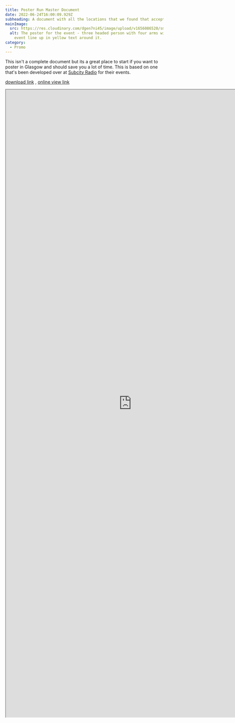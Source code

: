 ```yaml
---
title: Poster Run Master Document
date: 2022-06-24T16:00:09.929Z
subheading: A document with all the locations that we found that accept event posters
mainImage:
  src: https://res.cloudinary.com/dgen7ni45/image/upload/v1656086520/small_poster__Line_Up_Announcement_Panel_1_copy_s2puoj.png
  alt: The poster for the event - three headed person with four arms with the
    event line up in yellow text around it.
category:
  - Promo
---
```

This isn't a complete document but its a great place to start if you want to poster in Glasgow and should save you a lot of time. This is based on one that's been developed over at [Subcity Radio](www.subcity.live) for their events.

[download link](https://docs.google.com/spreadsheets/d/e/2PACX-1vTXwciO0EcLXU3CB7N1-MuWwkQB2Xg_-DtWA1raTIlypov0ZC1mkZ5vQOtKzVuETg/pub?output=xlsx) , [online view link](https://docs.google.com/spreadsheets/d/1oNp2JX23um8cP4X1B_9ubpL-XGaZRm2B/edit?usp=sharing&ouid=108422407702670018182&rtpof=true&sd=true)

<iframe width="800" height="2000" src="https://docs.google.com/spreadsheets/d/e/2PACX-1vTXwciO0EcLXU3CB7N1-MuWwkQB2Xg_-DtWA1raTIlypov0ZC1mkZ5vQOtKzVuETg/pubhtml?widget=true&amp;headers=false"></iframe>
